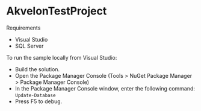 AkvelonTestProject
==================

Requirements
- Visual Studio
- SQL Server

To run the sample locally from Visual Studio:

- Build the solution.
- Open the Package Manager Console (Tools > NuGet Package Manager > Package Manager Console)
- In the Package Manager Console window, enter the following command: `Update-Database`
- Press F5 to debug.

 

